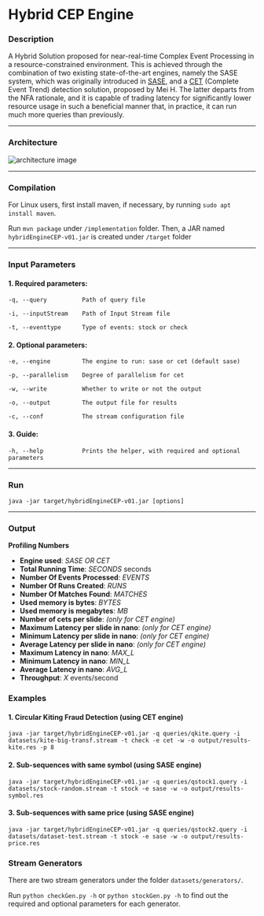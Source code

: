 # Hybrid CEP Engine

### Description

A Hybrid Solution proposed for near-real-time Complex Event Processing in a resource-constrained environment. 
This is achieved through the combination of two existing state-of-the-art engines, namely the SASE system, 
which was originally introduced in [SASE](http://sase.cs.umass.edu/uploads/pubs/sase-sigmod2006.pdf), 
and a [CET](https://dl.acm.org/doi/10.1145/3472456.3472526) (Complete Event Trend) detection solution, proposed  by Mei H. 
The latter departs from the NFA rationale, and it is capable of trading latency for significantly lower resource usage in such a beneficial manner that, in practice, it can run much more queries than previously.

***
### Architecture

![architecture image](https://github.com/KyraStyl/hybrid_cep_system/blob/master/arch-3.png)
***

### Compilation 

For Linux users, first install maven, if necessary, by running ```sudo apt install maven```.

Run ```mvn package``` under ```/implementation``` folder.
Then, a JAR named ```hybridEngineCEP-v01.jar``` is created under ```/target``` folder

***

### Input Parameters

#### 1. Required parameters:

    -q, --query          Path of query file

    -i, --inputStream    Path of Input Stream file

    -t, --eventtype      Type of events: stock or check

#### 2. Optional parameters:

    -e, --engine         The engine to run: sase or cet (default sase)

    -p, --parallelism    Degree of parallelism for cet

    -w, --write          Whether to write or not the output

    -o, --output         The output file for results

    -c, --conf           The stream configuration file

#### 3. Guide:
    -h, --help           Prints the helper, with required and optional parameters

***

### Run
```
java -jar target/hybridEngineCEP-v01.jar [options]
```
***

### Output
****Profiling Numbers****
* **Engine used**: *SASE OR CET*
* **Total Running Time**: *SECONDS* seconds
* **Number Of Events Processed**: *EVENTS*
* **Number Of Runs Created**: *RUNS*
* **Number Of Matches Found**: *MATCHES*
* **Used memory is bytes**: *BYTES*
* **Used memory is megabytes**: *MB*
* **Number of cets per slide**: *(only for CET engine)*
* **Maximum Latency per slide in nano**: *(only for CET engine)*
* **Minimum Latency per slide in nano**: *(only for CET engine)*
* **Average Latency per slide in nano**: *(only for CET engine)*
* **Maximum Latency in nano**: *MAX_L*
* **Minimum Latency in nano**: *MIN_L*
* **Average Latency in nano**: *AVG_L*
* **Throughput**: *X* events/second

### Examples
#### 1. Circular Kiting Fraud Detection (using CET engine)

```
java -jar target/hybridEngineCEP-v01.jar -q queries/qkite.query -i datasets/kite-big-transf.stream -t check -e cet -w -o output/results-kite.res -p 8
```

#### 2. Sub-sequences with same symbol (using SASE engine)
```
java -jar target/hybridEngineCEP-v01.jar -q queries/qstock1.query -i datasets/stock-random.stream -t stock -e sase -w -o output/results-symbol.res 
```

#### 3. Sub-sequences with same price (using SASE engine)
```
java -jar target/hybridEngineCEP-v01.jar -q queries/qstock2.query -i datasets/dataset-test.stream -t stock -e sase -w -o output/results-price.res 
```

### Stream Generators

There are two stream generators under the folder ```datasets/generators/```.

Run ```python checkGen.py -h``` or ```python stockGen.py -h``` to find out the required and optional
parameters for each generator.
